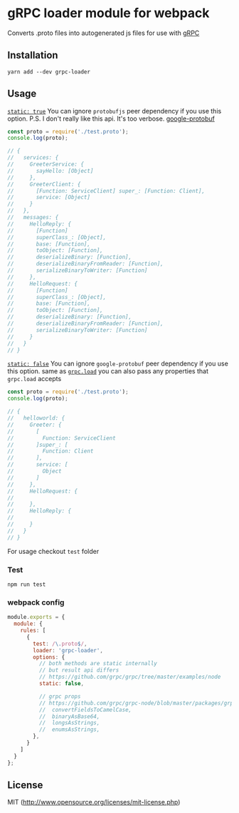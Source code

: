 # gRPC loader module for webpack

Converts .proto files into autogenerated js files for use with [gRPC](https://www.npmjs.com/package/grpc)

## Installation
`yarn add --dev grpc-loader`

## Usage
[`static: true`](https://github.com/grpc/grpc/tree/master/examples/node/static_codegen)
You can ignore `protobufjs` peer dependency if you use this option.
P.S. I don't really like this api. It's too verbose. [google-protobuf](https://github.com/google/protobuf/tree/master/js#api)

```javascript
const proto = require('./test.proto');
console.log(proto);

// {
//   services: {
//     GreeterService: {
//       sayHello: [Object]
//     },
//     GreeterClient: {
//       [Function: ServiceClient] super_: [Function: Client],
//       service: [Object]
//     }
//   },
//   messages: {
//     HelloReply: {
//       [Function]
//       superClass_: [Object],
//       base: [Function],
//       toObject: [Function],
//       deserializeBinary: [Function],
//       deserializeBinaryFromReader: [Function],
//       serializeBinaryToWriter: [Function]
//     },
//     HelloRequest: {
//       [Function]
//       superClass_: [Object],
//       base: [Function],
//       toObject: [Function],
//       deserializeBinary: [Function],
//       deserializeBinaryFromReader: [Function],
//       serializeBinaryToWriter: [Function]
//     }
//   }
// }
```

[`static: false`](https://github.com/grpc/grpc/tree/master/examples/node/dynamic_codegen)
You can ignore `google-protobuf` peer dependency if you use this option.
same as [`grpc.load`](https://github.com/grpc/grpc-node/blob/master/packages/grpc-protobufjs/index.js#L123)
you can also pass any properties that `grpc.load` accepts

```javascript
const proto = require('./test.proto');
console.log(proto);

// {
//   helloworld: {
//     Greeter: {
//       [
//         Function: ServiceClient
//       ]super_: [
//         Function: Client
//       ],
//       service: [
//         Object
//       ]
//     },
//     HelloRequest: {
//       
//     },
//     HelloReply: {
//       
//     }
//   }
// }
```

For usage checkout `test` folder

### Test
`npm run test`

### webpack config

``` javascript
module.exports = {
  module: {
    rules: [
      {
        test: /\.proto$/,
        loader: 'grpc-loader',
        options: {
          // both methods are static internally
          // but result api differs
          // https://github.com/grpc/grpc/tree/master/examples/node
          static: false,

          // grpc props
          // https://github.com/grpc/grpc-node/blob/master/packages/grpc-protobufjs/index.js#L37-L42
          //  convertFieldsToCamelCase,
          //  binaryAsBase64,
          //  longsAsStrings,
          //  enumsAsStrings,
        },
      }
    ]
  }
};
```


## License
MIT (http://www.opensource.org/licenses/mit-license.php)
